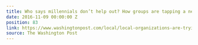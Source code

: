 ```yaml
---
title: Who says millennials don’t help out? How groups are tapping a new wave of volunteers.
date: 2016-11-09 00:00:00 Z
position: 83
link: https://www.washingtonpost.com/local/local-organizations-are-trying-to-attract-more-millennials-as-volunteers/2016/11/08/dd16c85c-946a-11e6-bb29-bf2701dbe0a3_story.html#Nov9
source: The Washington Post
---
```


